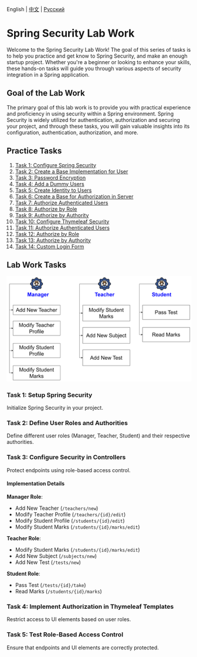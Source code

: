 English | [中文](../../cn/springsecurity/lab-work.md) | [Русский](../../ru/springsecurity/lab-work.md)


# Spring Security Lab Work

Welcome to the Spring Security Lab Work! The goal of this series of tasks is to help you practice and get know to Spring Security, and make an enough startup project. Whether you're a beginner or looking to enhance your skills, these hands-on tasks will guide you through various aspects of security integration in a Spring application.

## Goal of the Lab Work

The primary goal of this lab work is to provide you with practical experience and proficiency in using security within a Spring environment. Spring Security is widely utilized for authentication, authorization and securing your project, and through these tasks, you will gain valuable insights into its configuration, authentication, authorization, and more.

## Practice Tasks <a name="practice-tasks"></a>

1. [Task 1: Configure Spring Security](practice/configure-spring-security.md)
2. [Task 2: Create a Base Implementation for User](practice/base-implementation-user.md)
3. [Task 3: Password Encryption](practice/password-encryption.md)
4. [Task 4: Add a Dummy Users](practice/add-dummy-users.md)
5. [Task 5: Create Identity to Users](practice/create-identity-to-users.md)
6. [Task 6: Create a Base for Authorization in Server](practice/setup-server-authorization.md)
7. [Task 7: Authorize Authenticated Users](practice/authorize-server-authenticated.md)
8. [Task 8: Authorize by Role](practice/authorize-server-role.md)
9. [Task 9: Authorize by Authority](practice/authorize-server-authority.md)
10. [Task 10: Configure Thymeleaf Security](practice/configure-thymeleaf-security.md)
11. [Task 11: Authorize Authenticated Users](practice/authorize-client-authenticated.md)
12. [Task 12: Authorize by Role](practice/authorize-client-role.md)
13. [Task 13: Authorize by Authority](practice/authorize-client-authority.md)
14. [Task 14: Custom Login Form](practice/custom-login-form.md)

## Lab Work Tasks <a name="lab-work-tasks"></a>

![img.png](../../srcs/springsecurity/task.png)

### Task 1: Setup Spring Security
Initialize Spring Security in your project.

### Task 2: Define User Roles and Authorities
Define different user roles (Manager, Teacher, Student) and their respective authorities.

### Task 3: Configure Security in Controllers
Protect endpoints using role-based access control.

#### Implementation Details
**Manager Role**:
- Add New Teacher (`/teachers/new`)
- Modify Teacher Profile (`/teachers/{id}/edit`)
- Modify Student Profile (`/students/{id}/edit`)
- Modify Student Marks (`/students/{id}/marks/edit`)

**Teacher Role**:
- Modify Student Marks (`/students/{id}/marks/edit`)
- Add New Subject (`/subjects/new`)
- Add New Test (`/tests/new`)

**Student Role**:
- Pass Test (`/tests/{id}/take`)
- Read Marks (`/students/{id}/marks`)

### Task 4: Implement Authorization in Thymeleaf Templates

Restrict access to UI elements based on user roles.


### Task 5: Test Role-Based Access Control
Ensure that endpoints and UI elements are correctly protected.

